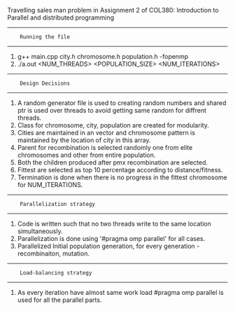 Travelling sales man problem in Assignment 2 of COL380: Introduction to Parallel and distributed programming

---------------------------------------------------
		Running the file
---------------------------------------------------
1. g++ main.cpp city.h chromosome.h population.h -fopenmp
2. ./a.out <INPUTFILE> <NUM_THREADS> <POPULATION_SIZE> <NUM_ITERATIONS>

---------------------------------------------------
		Design Decisions
---------------------------------------------------
1. A random generator file is used to creating random numbers and shared ptr is used over threads to avoid getting same random for diffrent threads.
2. Class for chromosome, city, population are created for modularity.
3. Cities are maintained in an vector and chromosome pattern is maintained by the location of city in this array.
4. Parent for recombination is selected randomly one from elite chromosomes and other from entire population.
5. Both the children produced after pmx recombination are selected.
6. Fittest are selected as top 10 percentage according to distance/fitness.
7. Termination is done when there is no progress in the fittest chromosome for NUM_ITERATIONS.

---------------------------------------------------
		Parallelization strategy
---------------------------------------------------
1. Code is written such that no two threads write to the same location simultaneously.
2. Parallelization is done using '#pragma omp parallel' for all cases.
3. Parallelized Initial population generation, for every generation - recombinaiton, mutation.

---------------------------------------------------
		Load-balancing strategy
---------------------------------------------------
1. As every iteration have almost same work load #pragma omp parallel is used for all the parallel parts.
